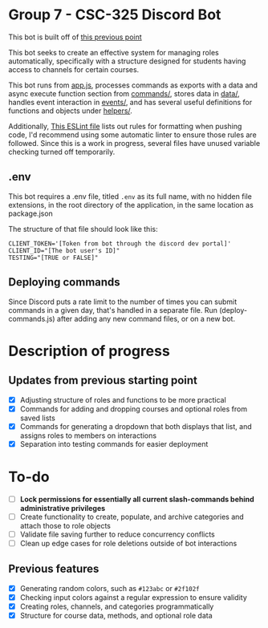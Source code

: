 # Group 7 - CSC-325 Discord Bot
This bot is built off of [this previous point](https://github.com/jarum3/discordBot325-Progress1)

This bot seeks to create an effective system for managing roles automatically, specifically with a structure designed for students having access to channels for certain courses.

This bot runs from [app.js](app.js), processes commands as exports with a data and async execute function section from [commands/](commands/), stores data in [data/](data/), handles event interaction in [events/](events/), and has several useful definitions for functions and objects under [helpers/](helpers/).

Additionally, [This ESLint file](.eslintrc.json) lists out rules for formatting when pushing code, I'd recommend using some automatic linter to ensure those rules are followed. Since this is a work in progress, several files have unused variable checking turned off temporarily.

## .env
This bot requires a .env file, titled `.env` as its full name, with no hidden file extensions, in the root directory of the application, in the same location as package.json

The structure of  that file should look like this:
```
CLIENT_TOKEN='[Token from bot through the discord dev portal]'
CLIENT_ID="[The bot user's ID]"
TESTING="[TRUE or FALSE]"
```

## Deploying commands
Since Discord puts a rate limit to the number of times you can submit commands in a given day, that's handled in a separate file. 
Run (deploy-commands.js) after adding any new command files, or on a new bot.

# Description of progress
## Updates from previous starting point
- [x] Adjusting structure of roles and functions to be more practical
- [x] Commands for adding and dropping courses and optional roles from saved lists
- [x] Commands for generating a dropdown that both displays that list, and assigns roles to members on interactions
- [x] Separation into testing commands for easier deployment

# To-do
- [ ] **Lock permissions for essentially all current slash-commands behind administrative privileges**
- [ ] Create functionality to create, populate, and archive categories and attach those to role objects
- [ ] Validate file saving further to reduce concurrency conflicts
- [ ] Clean up edge cases for role deletions outside of bot interactions

## Previous features
- [x] Generating random colors, such as `#123abc` or `#2f102f`
- [x] Checking input colors against a regular expression to ensure validity
- [x] Creating roles, channels, and categories programmatically
- [x] Structure for course data, methods, and optional role data
